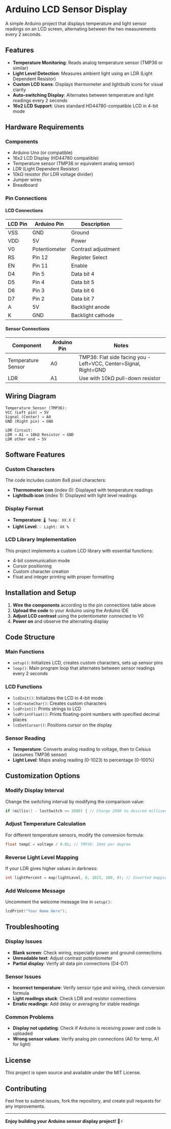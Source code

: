 # Arduino LCD Sensor Display

A simple Arduino project that displays temperature and light sensor readings on an LCD screen, alternating between the two measurements every 2 seconds.

## Features

- **Temperature Monitoring**: Reads analog temperature sensor (TMP36 or similar)
- **Light Level Detection**: Measures ambient light using an LDR (Light Dependent Resistor)
- **Custom LCD Icons**: Displays thermometer and lightbulb icons for visual clarity
- **Auto-switching Display**: Alternates between temperature and light readings every 2 seconds
- **16x2 LCD Support**: Uses standard HD44780-compatible LCD in 4-bit mode

## Hardware Requirements

### Components
- Arduino Uno (or compatible)
- 16x2 LCD Display (HD44780 compatible)
- Temperature sensor (TMP36 or equivalent analog sensor)
- LDR (Light Dependent Resistor)
- 10kΩ resistor (for LDR voltage divider)
- Jumper wires
- Breadboard

### Pin Connections

#### LCD Connections
| LCD Pin | Arduino Pin | Description |
|---------|-------------|-------------|
| VSS     | GND         | Ground |
| VDD     | 5V          | Power |
| V0      | Potentiometer | Contrast adjustment |
| RS      | Pin 12      | Register Select |
| EN      | Pin 11      | Enable |
| D4      | Pin 5       | Data bit 4 |
| D5      | Pin 4       | Data bit 5 |
| D6      | Pin 3       | Data bit 6 |
| D7      | Pin 2       | Data bit 7 |
| A       | 5V          | Backlight anode |
| K       | GND         | Backlight cathode |

#### Sensor Connections
| Component | Arduino Pin | Notes |
|-----------|-------------|-------|
| Temperature Sensor | A0 | TMP36: Flat side facing you - Left=VCC, Center=Signal, Right=GND |
| LDR | A1 | Use with 10kΩ pull-down resistor |

## Wiring Diagram

```
Temperature Sensor (TMP36):
VCC (Left pin) → 5V
Signal (Center) → A0
GND (Right pin) → GND

LDR Circuit:
LDR → A1 → 10kΩ Resistor → GND
LDR other end → 5V
```

## Software Features

### Custom Characters
The code includes custom 8x8 pixel characters:
- **Thermometer icon** (index 0): Displayed with temperature readings
- **Lightbulb icon** (index 1): Displayed with light level readings

### Display Format
- **Temperature**: `🌡 Temp: XX.X C`
- **Light Level**: `💡 Light: XX %`

### LCD Library Implementation
This project implements a custom LCD library with essential functions:
- 4-bit communication mode
- Cursor positioning
- Custom character creation
- Float and integer printing with proper formatting

## Installation and Setup

1. **Wire the components** according to the pin connections table above
2. **Upload the code** to your Arduino using the Arduino IDE
3. **Adjust LCD contrast** using the potentiometer connected to V0
4. **Power on** and observe the alternating display

## Code Structure

### Main Functions
- `setup()`: Initializes LCD, creates custom characters, sets up sensor pins
- `loop()`: Main program loop that alternates between sensor readings every 2 seconds

### LCD Functions
- `lcdInit()`: Initializes the LCD in 4-bit mode
- `lcdCreateChar()`: Creates custom characters
- `lcdPrint()`: Prints strings to LCD
- `lcdPrintFloat()`: Prints floating-point numbers with specified decimal places
- `lcdSetCursor()`: Positions cursor on the display

### Sensor Reading
- **Temperature**: Converts analog reading to voltage, then to Celsius (assumes TMP36 sensor)
- **Light Level**: Maps analog reading (0-1023) to percentage (0-100%)

## Customization Options

### Modify Display Interval
Change the switching interval by modifying the comparison value:
```cpp
if (millis() - lastSwitch >= 2000) { // Change 2000 to desired milliseconds
```

### Adjust Temperature Calculation
For different temperature sensors, modify the conversion formula:
```cpp
float tempC = voltage / 0.01; // TMP36: 10mV per degree
```

### Reverse Light Level Mapping
If your LDR gives higher values in darkness:
```cpp
int lightPercent = map(lightLevel, 0, 1023, 100, 0); // Inverted mapping
```

### Add Welcome Message
Uncomment the welcome message line in `setup()`:
```cpp
lcdPrint("Your Name Here");
```

## Troubleshooting

### Display Issues
- **Blank screen**: Check wiring, especially power and ground connections
- **Unreadable text**: Adjust contrast potentiometer
- **Partial display**: Verify all data pin connections (D4-D7)

### Sensor Issues
- **Incorrect temperature**: Verify sensor type and wiring, check conversion formula
- **Light readings stuck**: Check LDR and resistor connections
- **Erratic readings**: Add delay or averaging for stable readings

### Common Problems
- **Display not updating**: Check if Arduino is receiving power and code is uploaded
- **Wrong sensor values**: Verify analog pin connections (A0 for temp, A1 for light)

## License

This project is open source and available under the MIT License.

## Contributing

Feel free to submit issues, fork the repository, and create pull requests for any improvements.

---

**Enjoy building your Arduino sensor display project!** 🔧⚡
